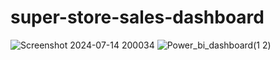 # super-store-sales-dashboard
![Screenshot 2024-07-14 200034](https://github.com/user-attachments/assets/b26eaa40-6d49-4790-bd06-8725eb4ae40b)
![Power_bi_dashboard(1 2)](https://github.com/user-attachments/assets/e4a144f7-4939-4be2-a69f-1048597daf48)
